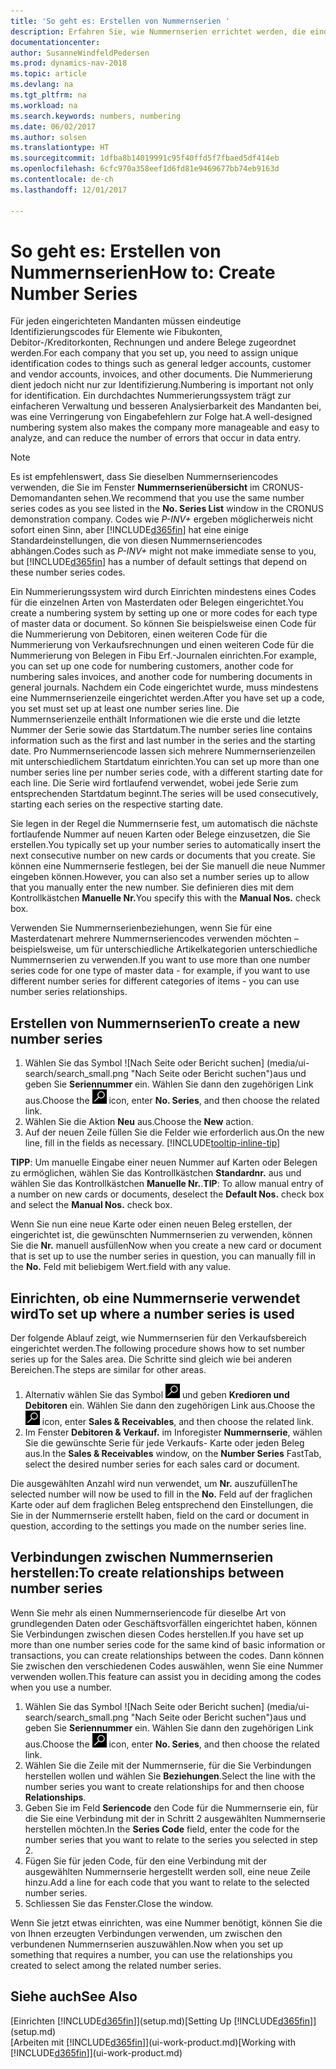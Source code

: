 ```yaml
---
title: 'So geht es: Erstellen von Nummernserien '
description: Erfahren Sie, wie Nummernserien errichtet werden, die eindeutigen ID Codes zu Konten und Belegen in Dynamics NAV zugewiesen werden.
documentationcenter: 
author: SusanneWindfeldPedersen
ms.prod: dynamics-nav-2018
ms.topic: article
ms.devlang: na
ms.tgt_pltfrm: na
ms.workload: na
ms.search.keywords: numbers, numbering
ms.date: 06/02/2017
ms.author: solsen
ms.translationtype: HT
ms.sourcegitcommit: 1dfba8b14019991c95f40ffd5f7fbaed5df414eb
ms.openlocfilehash: 6cfc970a358eef1d6fd81e9469677bb74eb9163d
ms.contentlocale: de-ch
ms.lasthandoff: 12/01/2017

---
```

# <a name="how-to-create-number-series"></a><span data-ttu-id="14752-103">So geht es: Erstellen von Nummernserien</span><span class="sxs-lookup"><span data-stu-id="14752-103">How to: Create Number Series</span></span>
<span data-ttu-id="14752-104">Für jeden eingerichteten Mandanten müssen eindeutige Identifizierungscodes für Elemente wie Fibukonten, Debitor-/Kreditorkonten, Rechnungen und andere Belege zugeordnet werden.</span><span class="sxs-lookup"><span data-stu-id="14752-104">For each company that you set up, you need to assign unique identification codes to things such as general ledger accounts, customer and vendor accounts, invoices, and other documents.</span></span> <span data-ttu-id="14752-105">Die Nummerierung dient jedoch nicht nur zur Identifizierung.</span><span class="sxs-lookup"><span data-stu-id="14752-105">Numbering is important not only for identification.</span></span> <span data-ttu-id="14752-106">Ein durchdachtes Nummerierungssystem trägt zur einfacheren Verwaltung und besseren Analysierbarkeit des Mandanten bei, was eine Verringerung von Eingabefehlern zur Folge hat.</span><span class="sxs-lookup"><span data-stu-id="14752-106">A well-designed numbering system also makes the company more manageable and easy to analyze, and can reduce the number of errors that occur in data entry.</span></span>

> [!NOTE]  
>   <span data-ttu-id="14752-107">Es ist empfehlenswert, dass Sie dieselben Nummernseriencodes verwenden, die Sie im Fenster **Nummernserienübersicht** im CRONUS-Demomandanten sehen.</span><span class="sxs-lookup"><span data-stu-id="14752-107">We recommend that you use the same number series codes as you see listed in the **No. Series List** window in the CRONUS demonstration company.</span></span> <span data-ttu-id="14752-108">Codes wie  *P-INV+* ergeben möglicherweis nicht sofort einen Sinn, aber [!INCLUDE[d365fin](includes/d365fin_md.md)] hat eine einige Standardeinstellungen, die von diesen Nummernseriencodes abhängen.</span><span class="sxs-lookup"><span data-stu-id="14752-108">Codes such as *P-INV+* might not make immediate sense to you, but [!INCLUDE[d365fin](includes/d365fin_md.md)] has a number of default settings that depend on these number series codes.</span></span>

<span data-ttu-id="14752-109">Ein Nummerierungssystem wird durch Einrichten mindestens eines Codes für die einzelnen Arten von Masterdaten oder Belegen eingerichtet.</span><span class="sxs-lookup"><span data-stu-id="14752-109">You create a numbering system by setting up one or more codes for each type of master data or document.</span></span> <span data-ttu-id="14752-110">So können Sie beispielsweise einen Code für die Nummerierung von Debitoren, einen weiteren Code für die Nummerierung von Verkaufsrechnungen und einen weiteren Code für die Nummerierung von Belegen in Fibu Erf.-Journalen einrichten.</span><span class="sxs-lookup"><span data-stu-id="14752-110">For example, you can set up one code for numbering customers, another code for numbering sales invoices, and another code for numbering documents in general journals.</span></span> <span data-ttu-id="14752-111">Nachdem ein Code eingerichtet wurde, muss mindestens eine Nummernserienzeile eingerichtet werden.</span><span class="sxs-lookup"><span data-stu-id="14752-111">After you have set up a code, you set must set up at least one number series line.</span></span> <span data-ttu-id="14752-112">Die Nummernserienzeile enthält Informationen wie die erste und die letzte Nummer der Serie sowie das Startdatum.</span><span class="sxs-lookup"><span data-stu-id="14752-112">The number series line contains information such as the first and last number in the series and the starting date.</span></span> <span data-ttu-id="14752-113">Pro Nummernseriencode lassen sich mehrere Nummernserienzeilen mit unterschiedlichem Startdatum einrichten.</span><span class="sxs-lookup"><span data-stu-id="14752-113">You can set up more than one number series line per number series code, with a different starting date for each line.</span></span> <span data-ttu-id="14752-114">Die Serie wird fortlaufend verwendet, wobei jede Serie zum entsprechenden Startdatum beginnt.</span><span class="sxs-lookup"><span data-stu-id="14752-114">The series will be used consecutively, starting each series on the respective starting date.</span></span>

<span data-ttu-id="14752-115">Sie legen in der Regel die Nummernserie fest, um automatisch die nächste fortlaufende Nummer auf neuen Karten oder Belege einzusetzen, die Sie erstellen.</span><span class="sxs-lookup"><span data-stu-id="14752-115">You typically set up your number series to automatically insert the next consecutive number on new cards or documents that you create.</span></span> <span data-ttu-id="14752-116">Sie können eine Nummernserie festlegen, bei der Sie manuell die neue Nummer eingeben können.</span><span class="sxs-lookup"><span data-stu-id="14752-116">However, you can also set a number series up to allow that you manually enter the new number.</span></span> <span data-ttu-id="14752-117">Sie definieren dies mit dem Kontrollkästchen **Manuelle Nr.**</span><span class="sxs-lookup"><span data-stu-id="14752-117">You specify this with the **Manual Nos.** check box.</span></span>

<span data-ttu-id="14752-118">Verwenden Sie Nummernserienbeziehungen, wenn Sie für eine Masterdatenart mehrere Nummernseriencodes verwenden möchten – beispielsweise, um für unterschiedliche Artikelkategorien unterschiedliche Nummernserien zu verwenden.</span><span class="sxs-lookup"><span data-stu-id="14752-118">If you want to use more than one number series code for one type of master data - for example, if you want to use different number series for different categories of items - you can use number series relationships.</span></span>

## <a name="to-create-a-new-number-series"></a><span data-ttu-id="14752-119">Erstellen von Nummernserien</span><span class="sxs-lookup"><span data-stu-id="14752-119">To create a new number series</span></span>
1. <span data-ttu-id="14752-120">Wählen Sie das Symbol ![Nach Seite oder Bericht suchen] (media/ui-search/search_small.png "Nach Seite oder Bericht suchen")aus und geben Sie **Seriennummer** ein. Wählen Sie dann den zugehörigen Link aus.</span><span class="sxs-lookup"><span data-stu-id="14752-120">Choose the ![Search for Page or Report](media/ui-search/search_small.png "Search for Page or Report icon") icon, enter **No. Series**, and then choose the related link.</span></span>
2. <span data-ttu-id="14752-121">Wählen Sie die Aktion **Neu** aus.</span><span class="sxs-lookup"><span data-stu-id="14752-121">Choose the **New** action.</span></span>
3. <span data-ttu-id="14752-122">Auf der neuen Zeile füllen Sie die Felder wie erforderlich aus.</span><span class="sxs-lookup"><span data-stu-id="14752-122">On the new line, fill in the fields as necessary.</span></span> [!INCLUDE[tooltip-inline-tip](includes/tooltip-inline-tip_md.md)]

<span data-ttu-id="14752-123">**TIPP**: Um manuelle Eingabe einer neuen Nummer auf Karten oder Belegen zu ermöglichen, wählen Sie das Kontrollkästchen **Standardnr.** aus und wählen Sie das Kontrollkästchen **Manuelle Nr.**.</span><span class="sxs-lookup"><span data-stu-id="14752-123">**TIP**: To allow manual entry of a number on new cards or documents, deselect the **Default Nos.** check box and select the **Manual Nos.** check box.</span></span>

<span data-ttu-id="14752-124">Wenn Sie nun eine neue Karte oder einen neuen Beleg erstellen, der eingerichtet ist, die gewünschten Nummernserien zu verwenden, können Sie die **Nr.** manuell ausfüllen</span><span class="sxs-lookup"><span data-stu-id="14752-124">Now when you create a new card or document that is set up to use the number series in question, you can manually fill in the **No.**</span></span> <span data-ttu-id="14752-125">Feld mit beliebigem Wert.</span><span class="sxs-lookup"><span data-stu-id="14752-125">field with any value.</span></span>  

## <a name="to-set-up-where-a-number-series-is-used"></a><span data-ttu-id="14752-126">Einrichten, ob eine Nummernserie verwendet wird</span><span class="sxs-lookup"><span data-stu-id="14752-126">To set up where a number series is used</span></span>
<span data-ttu-id="14752-127">Der folgende Ablauf zeigt, wie Nummernserien für den Verkaufsbereich eingerichtet werden.</span><span class="sxs-lookup"><span data-stu-id="14752-127">The following procedure shows how to set number series up for the Sales area.</span></span> <span data-ttu-id="14752-128">Die Schritte sind gleich wie bei anderen Bereichen.</span><span class="sxs-lookup"><span data-stu-id="14752-128">The steps are similar for other areas.</span></span>
1. <span data-ttu-id="14752-129">Alternativ wählen Sie das Symbol ![Nach Seite oder Bericht suchen](media/ui-search/search_small.png "Nach Seite oder Bericht suchen") und geben **Kredioren und Debitoren** ein. Wählen Sie dann den zugehörigen Link aus.</span><span class="sxs-lookup"><span data-stu-id="14752-129">Choose the ![Search for Page or Report](media/ui-search/search_small.png "Search for Page or Report icon") icon, enter **Sales & Receivables**, and then choose the related link.</span></span>
2. <span data-ttu-id="14752-130">Im Fenster **Debitoren & Verkauf.** im Inforegister **Nummernserie**, wählen Sie die gewünschte Serie für jede Verkaufs- Karte oder jeden Beleg aus.</span><span class="sxs-lookup"><span data-stu-id="14752-130">In the **Sales & Receivables** window, on the **Number Series** FastTab, select the desired number series for each sales card or document.</span></span>

<span data-ttu-id="14752-131">Die ausgewählten Anzahl wird nun verwendet, um **Nr.** auszufüllen</span><span class="sxs-lookup"><span data-stu-id="14752-131">The selected number will now be used to fill in the **No.**</span></span> <span data-ttu-id="14752-132">Feld auf der fraglichen Karte oder auf dem fraglichen Beleg entsprechend den Einstellungen, die Sie in der Nummernserie erstellt haben, </span><span class="sxs-lookup"><span data-stu-id="14752-132">field on the card or document in question, according to the settings you made on the number series line.</span></span>

## <a name="to-create-relationships-between-number-series"></a><span data-ttu-id="14752-133">Verbindungen zwischen Nummernserien herstellen:</span><span class="sxs-lookup"><span data-stu-id="14752-133">To create relationships between number series</span></span>
<span data-ttu-id="14752-134">Wenn Sie mehr als einen Nummernseriencode für dieselbe Art von grundlegenden Daten oder Geschäftsvorfällen eingerichtet haben, können Sie Verbindungen zwischen diesen Codes herstellen.</span><span class="sxs-lookup"><span data-stu-id="14752-134">If you have set up more than one number series code for the same kind of basic information or transactions, you can create relationships between the codes.</span></span> <span data-ttu-id="14752-135">Dann können Sie zwischen den verschiedenen Codes auswählen, wenn Sie eine Nummer verwenden wollen.</span><span class="sxs-lookup"><span data-stu-id="14752-135">This feature can assist you in deciding among the codes when you use a number.</span></span>

1. <span data-ttu-id="14752-136">Wählen Sie das Symbol ![Nach Seite oder Bericht suchen] (media/ui-search/search_small.png "Nach Seite oder Bericht suchen")aus und geben Sie **Seriennummer** ein. Wählen Sie dann den zugehörigen Link aus.</span><span class="sxs-lookup"><span data-stu-id="14752-136">Choose the ![Search for Page or Report](media/ui-search/search_small.png "Search for Page or Report icon") icon, enter **No. Series**, and then choose the related link.</span></span>
2. <span data-ttu-id="14752-137">Wählen Sie die Zeile mit der Nummernserie, für die Sie Verbindungen herstellen wollen und wählen Sie **Beziehungen**.</span><span class="sxs-lookup"><span data-stu-id="14752-137">Select the line with the number series you want to create relationships for and then choose **Relationships**.</span></span>
3. <span data-ttu-id="14752-138">Geben Sie im Feld **Seriencode** den Code für die Nummernserie ein, für die Sie eine Verbindung mit der in Schritt 2 ausgewählten Nummernserie herstellen möchten.</span><span class="sxs-lookup"><span data-stu-id="14752-138">In the **Series Code** field, enter the code for the number series that you want to relate to the series you selected in step 2.</span></span>
4. <span data-ttu-id="14752-139">Fügen Sie für jeden Code, für den eine Verbindung mit der ausgewählten Nummernserie hergestellt werden soll, eine neue Zeile hinzu.</span><span class="sxs-lookup"><span data-stu-id="14752-139">Add a line for each code that you want to relate to the selected number series.</span></span>
5. <span data-ttu-id="14752-140">Schliessen Sie das Fenster.</span><span class="sxs-lookup"><span data-stu-id="14752-140">Close the window.</span></span>

<span data-ttu-id="14752-141">Wenn Sie jetzt etwas einrichten, was eine Nummer benötigt, können Sie die von Ihnen erzeugten Verbindungen verwenden, um zwischen den verbundenen Nummernserien auszuwählen.</span><span class="sxs-lookup"><span data-stu-id="14752-141">Now when you set up something that requires a number, you can use the relationships you created to select among the related number series.</span></span>

## <a name="see-also"></a><span data-ttu-id="14752-142">Siehe auch</span><span class="sxs-lookup"><span data-stu-id="14752-142">See Also</span></span>
<span data-ttu-id="14752-143">[Einrichten [!INCLUDE[d365fin](includes/d365fin_md.md)]](setup.md)</span><span class="sxs-lookup"><span data-stu-id="14752-143">[Setting Up [!INCLUDE[d365fin](includes/d365fin_md.md)]](setup.md)</span></span>  
<span data-ttu-id="14752-144">[Arbeiten mit [!INCLUDE[d365fin](includes/d365fin_md.md)]](ui-work-product.md)</span><span class="sxs-lookup"><span data-stu-id="14752-144">[Working with [!INCLUDE[d365fin](includes/d365fin_md.md)]](ui-work-product.md)</span></span>  

